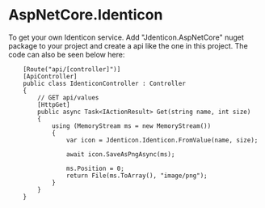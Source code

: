 # AspNetCore.Identicon

To get your own Identicon service. Add "Jdenticon.AspNetCore" nuget package to your project and create a api like the one in this project. The code can also be seen below here:

```
    [Route("api/[controller]")]
    [ApiController]
    public class IdenticonController : Controller
    {
        // GET api/values
        [HttpGet]
        public async Task<IActionResult> Get(string name, int size)
        {
            using (MemoryStream ms = new MemoryStream())
            {
                var icon = Jdenticon.Identicon.FromValue(name, size);

                await icon.SaveAsPngAsync(ms);

                ms.Position = 0;
                return File(ms.ToArray(), "image/png");
            }
        }
    }
```
